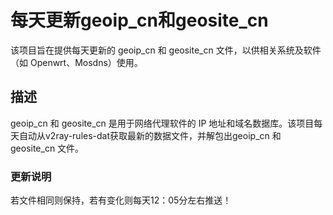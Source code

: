 # 每天更新geoip_cn和geosite_cn

该项目旨在提供每天更新的 geoip_cn 和 geosite_cn 文件，以供相关系统及软件（如 Openwrt、Mosdns）使用。

## 描述

geoip_cn 和 geosite_cn 是用于网络代理软件的 IP 地址和域名数据库。该项目每天自动从v2ray-rules-dat获取最新的数据文件，并解包出geoip_cn 和 geosite_cn 文件。

### 更新说明

若文件相同则保持，若有变化则每天12：05分左右推送！

